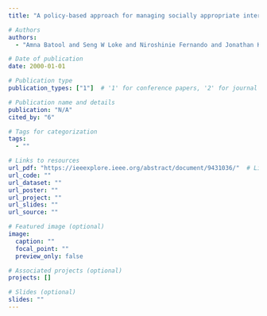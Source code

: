 ```yaml
---
title: "A policy-based approach for managing socially appropriate interaction behaviours in IoT collectives"

# Authors
authors:
  - "Amna Batool and Seng W Loke and Niroshinie Fernando and Jonathan Kua"

# Date of publication
date: 2000-01-01

# Publication type
publication_types: ["1"]  # '1' for conference papers, '2' for journal articles, '3' for preprints

# Publication name and details
publication: "N/A"
cited_by: "6"

# Tags for categorization
tags:
  - ""

# Links to resources
url_pdf: "https://ieeexplore.ieee.org/abstract/document/9431036/"  # Link to the resource
url_code: ""
url_dataset: ""
url_poster: ""
url_project: ""
url_slides: ""
url_source: ""

# Featured image (optional)
image:
  caption: ""
  focal_point: ""
  preview_only: false

# Associated projects (optional)
projects: []

# Slides (optional)
slides: ""
---
```

